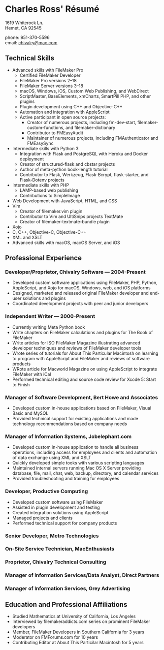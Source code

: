 # Charles Ross' Résumé

1619 Whiterock Ln.<br>
Hemet, CA 92545

phone: 951-370-5596<br>
email: chivalry@mac.com

## Technical Skills

- Advanced skills with FileMaker Pro
    - Certified FileMaker Developer
    - FileMaker Pro versions 2–18
    - FileMaker Server versions 3–18
    - macOS, Windows, iOS, Custom Web Publishing, and WebDirect
    - ScriptMaster, BaseElements, xmCharts, SmartPill PHP, and other plugins
    - Plugin development using C++ and Objective-C++
    - Automation and integration with AppleScript
    - Active participant in open source projects:
        - Creator of numerous projects, including fm-dev-start, filemaker-custom-functions, and filemaker-dictionary
        - Contributor to FMEasyAudit
        - Maintainer of numerous projects, including FMAuthenticator and FMEasySync
- Intermediate skills with Python 3
    - Integration with Flask and PostgreSQL with Heroku and Docker deployment
    - Creator of structured-flask and cbstar projects
    - Author of meta-python book-length tutorial
    - Contributor to Flask, Werkzeug, Flask-Bcrypt, flask-starter, and Flask-Dotenv projects
- Intermediate skills with PHP
    - LAMP-based web publishing
    - Contributions to SimpleImage
- Web Development with JavaScript, HTML, and CSS
- Vim
    - Creator of filemaker.vim plugin
    - Contributor to Vim and UltiSnips projects
TextMate
    - Creator of filemaker-textmate-bundle plugin
- Xojo
- C, C++, Objective-C, Objective-C++
- XML and XSLT
- Advanced skills with macOS, macOS Server, and iOS

## Professional Experience

### Developer/Proprietor, Chivalry Software — 2004-Present

- Developed custom software applications using FileMaker, PHP, Python, AppleScript, and Xojo for macOS, Windows, web, and iOS platforms
- Designed, marketed and released original FileMaker developer and end-user solutions and plugins
- Coordinated development projects with peer and junior developers

### Independent Writer — 2000-Present

- Currently writing Meta Python book
- Write chapters on FileMaker calculations and plugins for The Book of FileMaker
- Write articles for ISO FileMaker Magazine illustrating advanced developer techniques and reviews of FileMaker developer tools
- Wrote series of tutorials for About This Particular Macintosh on learning to program with AppleScript and FileMaker and reviews of software products
- WRote article for Macworld Magazine on using AppleScript to integrate FileMaker with iCal
- Performed technical editing and source code review for Xcode 5: Start to Finish

### Manager of Software Development, Bert Howe and Associates

- Developed custom in-house applications based on FileMaker, Visual Basic and MySQL
- Provided technical support for existing applications and made technology recommendations based on company needs

### Manager of Information Systems, Jobelephant.com

- Developed custom in-house application to handle all business operations, including access for employees and clients and automation of data exchange using XML and XSLT
- Quickly developed simple tooks with various scripting languages
- Maintained internal servers running Mac OS X Server providing database, file, mail, chat, web, backup, directory, and calendar services
- Provided troubleshooting and training for employees

### Developer, Productive Computing

- Developed custom software using FileMaker
- Assisted in plugin development and testing
- Created integration solutions using AppleScript
- Managed projects and clients
- Performed technical support for company products

### Senior Developer, Metro Technologies

### On-Site Service Technician, MacEnthusiasts

### Proprietor, Chivalry Technical Consulting

### Manager of Information Services/Data Analyst, Direct Partners

### Manager of Information Services, Grey Advertising

## Education and Professional Affiliations

- Studied Mathematics at University of California, Los Angeles
- Interviewed by filemakeraddicts.com series on prominent FileMaker developers
- Member, FileMaker Developers in Southern California for 3 years
- Moderator on FMForums.com for 10 years
- Contributing Editor at About This Particilar Macintosh for 5 years
